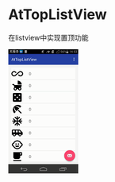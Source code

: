 # AtTopListView
在listview中实现置顶功能

![Image of shadow](https://github.com/shaDowZwy/Douya/blob/master/test.gif)
